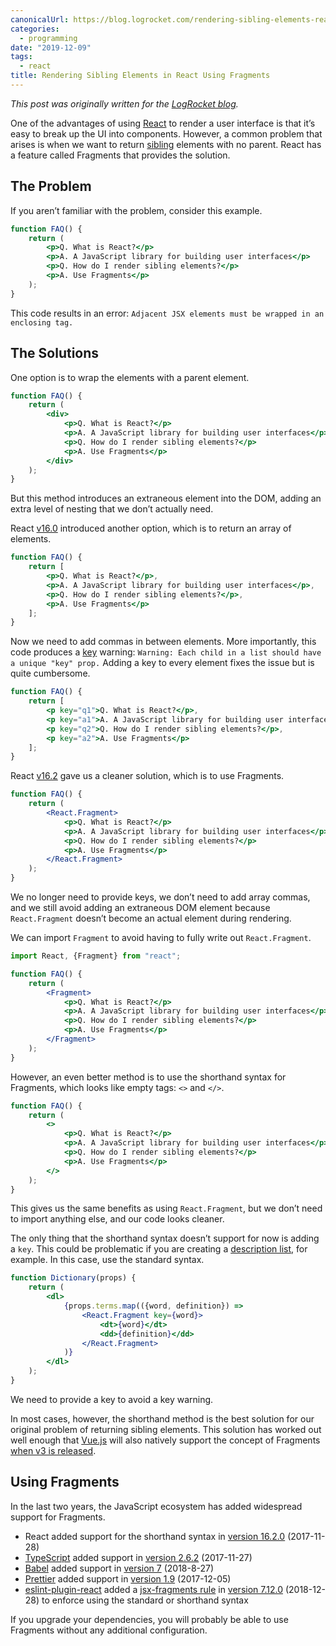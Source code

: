```yaml
---
canonicalUrl: https://blog.logrocket.com/rendering-sibling-elements-react-fragments/
categories:
  - programming
date: "2019-12-09"
tags:
  - react
title: Rendering Sibling Elements in React Using Fragments
---
```


*This post was originally written for the [LogRocket
blog](https://blog.logrocket.com/rendering-sibling-elements-react-fragments/).*

One of the advantages of using [React](https://reactjs.org/) to render a user
interface is that it’s easy to break up the UI into components. However, a
common problem that arises is when we want to return
[sibling](https://javascript.info/dom-navigation#siblings-and-the-parent)
elements with no parent. React has a feature called Fragments that provides the
solution.

## The Problem

If you aren’t familiar with the problem, consider this example.

```jsx
function FAQ() {
    return (
        <p>Q. What is React?</p>
        <p>A. A JavaScript library for building user interfaces</p>
        <p>Q. How do I render sibling elements?</p>
        <p>A. Use Fragments</p>
    );
}
```

This code results in an error: `Adjacent JSX elements must be wrapped in an
enclosing tag.`

## The Solutions

One option is to wrap the elements with a parent element.

```jsx
function FAQ() {
    return (
        <div>
            <p>Q. What is React?</p>
            <p>A. A JavaScript library for building user interfaces</p>
            <p>Q. How do I render sibling elements?</p>
            <p>A. Use Fragments</p>
        </div>
    );
}
```

But this method introduces an extraneous element into the DOM, adding an extra
level of nesting that we don’t actually need.

React [v16.0](https://github.com/facebook/react/releases/tag/v16.0.0) introduced
another option, which is to return an array of elements.

```jsx
function FAQ() {
    return [
        <p>Q. What is React?</p>,
        <p>A. A JavaScript library for building user interfaces</p>,
        <p>Q. How do I render sibling elements?</p>,
        <p>A. Use Fragments</p>
    ];
}
```

Now we need to add commas in between elements. More importantly, this code
produces a [key](https://reactjs.org/docs/lists-and-keys.html#keys) warning:
`Warning: Each child in a list should have a unique "key" prop.` Adding a key to
every element fixes the issue but is quite cumbersome.

```jsx
function FAQ() {
    return [
        <p key="q1">Q. What is React?</p>,
        <p key="a1">A. A JavaScript library for building user interfaces</p>,
        <p key="q2">Q. How do I render sibling elements?</p>,
        <p key="a2">A. Use Fragments</p>
    ];
}
```

React [v16.2](https://github.com/facebook/react/releases/tag/v16.2.0) gave us a
cleaner solution, which is to use Fragments.

```jsx
function FAQ() {
    return (
        <React.Fragment>
            <p>Q. What is React?</p>
            <p>A. A JavaScript library for building user interfaces</p>
            <p>Q. How do I render sibling elements?</p>
            <p>A. Use Fragments</p>
        </React.Fragment>
    );
}
```

We no longer need to provide keys, we don’t need to add array commas, and we
still avoid adding an extraneous DOM element because `React.Fragment` doesn’t
become an actual element during rendering.

We can import `Fragment` to avoid having to fully write out `React.Fragment`.

```jsx
import React, {Fragment} from "react";

function FAQ() {
    return (
        <Fragment>
            <p>Q. What is React?</p>
            <p>A. A JavaScript library for building user interfaces</p>
            <p>Q. How do I render sibling elements?</p>
            <p>A. Use Fragments</p>
        </Fragment>
    );
}
```

However, an even better method is to use the shorthand syntax for Fragments,
which looks like empty tags: `<>` and `</>`.

```jsx
function FAQ() {
    return (
        <>
            <p>Q. What is React?</p>
            <p>A. A JavaScript library for building user interfaces</p>
            <p>Q. How do I render sibling elements?</p>
            <p>A. Use Fragments</p>
        </>
    );
}
```

This gives us the same benefits as using `React.Fragment`, but we don’t need to
import anything else, and our code looks cleaner.

The only thing that the shorthand syntax doesn’t support for now is adding a
`key`. This could be problematic if you are creating a [description
list](https://developer.mozilla.org/en-US/docs/Web/HTML/Element/dl), for
example. In this case, use the standard syntax.

```jsx
function Dictionary(props) {
    return (
        <dl>
            {props.terms.map(({word, definition}) =>
                <React.Fragment key={word}>
                    <dt>{word}</dt>
                    <dd>{definition}</dd>
                </React.Fragment>
            )}
        </dl>
    );
}
```

We need to provide a key to avoid a key warning.

In most cases, however, the shorthand method is the best solution for our
original problem of returning sibling elements. This solution has worked out
well enough that [Vue.js](https://vuejs.org/) will also natively support the
concept of Fragments [when v3 is
released](https://medium.com/the-vue-point/plans-for-the-next-iteration-of-vue-js-777ffea6fabf).

## Using Fragments

In the last two years, the JavaScript ecosystem has added widespread support for
Fragments.

- React added support for the shorthand syntax in
  [version 16.2.0](https://reactjs.org/blog/2017/11/28/react-v16.2.0-fragment-support.html)
  (2017-11-28)
- [TypeScript](https://www.typescriptlang.org/) added support in
  [version 2.6.2](https://github.com/Microsoft/TypeScript/releases/tag/v2.6.2)
  (2017-11-27)
- [Babel](https://babeljs.io/) added support in
  [version 7](https://babeljs.io/blog/2018/08/27/7.0.0#jsx-fragment-support)
  (2018-8-27)
- [Prettier](https://prettier.io/) added support in
  [version 1.9](https://prettier.io/blog/2017/12/05/1.9.0.html#jsx-fragment-syntax-3237-https-githubcom-prettier-prettier-pull-3237-by-duailibe-https-githubcom-duailibe)
  (2017-12-05)
- [eslint-plugin-react](https://github.com/yannickcr/eslint-plugin-react) added
  a [jsx-fragments rule](https://github.com/yannickcr/eslint-plugin-react/blob/master/docs/rules/jsx-fragments.md)
  in [version 7.12.0](https://github.com/yannickcr/eslint-plugin-react/releases/tag/v7.12.0)
  (2018-12-28) to enforce using the standard or shorthand syntax

If you upgrade your dependencies, you will probably be able to use Fragments
without any additional configuration.
